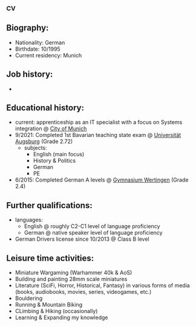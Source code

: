 ### CV 

## Biography: 

- Nationality: German
- Birthdate: 10/1995
- Current residency: Munich

## Job history: 

- 

## Educational history: 

- current: apprenticeship as an IT specialist with a focus on Systems integration @ [City of Munich](https://www.muenchen.de/) 
- 9/2021: Completed 1st Bavarian teaching state exam @ [Universität Augsburg](https://www.uni-augsburg.de/de/) (Grade 2.72)
  - subjects:
    - English (main focus)
    - History & Politics
    - German
    - PE    
- 6/2015: Completed German A levels @ [Gymnasium Wertingen](https://www.gymnasium-wertingen.de/) (Grade 2.4) 

## Further qualifications: 

- languages:
  -   English @ roughly C2-C1 level of language proficiency
  -   German @ native speaker level of language proficiency
- German Drivers license since 10/2013 @ Class B level  

## Leisure time activities:

- Miniature Wargaming (Warhammer 40k & AoS)
- Building and painting 28mm scale miniatures
- Literature (SciFi, Horror, Historical, Fantasy) in various forms of media (books, audiobooks, movies, series, videogames, etc.)
- Bouldering 
- Running & Mountain Biking
- CLimbing & Hiking (occasionally)
- Learning & Expanding my knowledge
